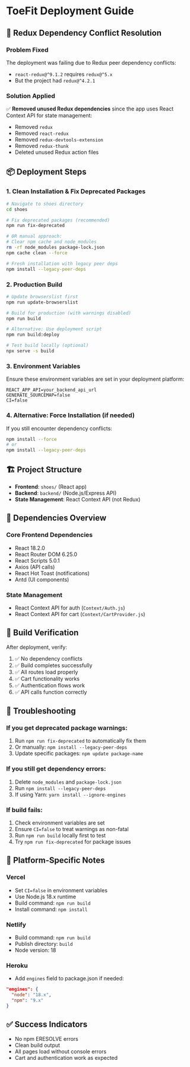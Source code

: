 # ToeFit Deployment Guide

## 🚀 Redux Dependency Conflict Resolution

### Problem Fixed
The deployment was failing due to Redux peer dependency conflicts:
- `react-redux@^9.1.2` requires `redux@^5.x`
- But the project had `redux@^4.2.1`

### Solution Applied
✅ **Removed unused Redux dependencies** since the app uses React Context API for state management:
- Removed `redux`
- Removed `react-redux` 
- Removed `redux-devtools-extension`
- Removed `redux-thunk`
- Deleted unused Redux action files

## 📦 Deployment Steps

### 1. Clean Installation & Fix Deprecated Packages
```bash
# Navigate to shoes directory
cd shoes

# Fix deprecated packages (recommended)
npm run fix-deprecated

# OR manual approach:
# Clear npm cache and node_modules
rm -rf node_modules package-lock.json
npm cache clean --force

# Fresh installation with legacy peer deps
npm install --legacy-peer-deps
```

### 2. Production Build
```bash
# Update browserslist first
npm run update-browserslist

# Build for production (with warnings disabled)
npm run build

# Alternative: Use deployment script
npm run build:deploy

# Test build locally (optional)
npx serve -s build
```

### 3. Environment Variables
Ensure these environment variables are set in your deployment platform:

```env
REACT_APP_API=your_backend_api_url
GENERATE_SOURCEMAP=false
CI=false
```

### 4. Alternative: Force Installation (if needed)
If you still encounter dependency conflicts:

```bash
npm install --force
# or
npm install --legacy-peer-deps
```

## 🏗️ Project Structure
- **Frontend**: `shoes/` (React app)
- **Backend**: `backend/` (Node.js/Express API)
- **State Management**: React Context API (not Redux)

## 🔧 Dependencies Overview

### Core Frontend Dependencies
- React 18.2.0
- React Router DOM 6.25.0
- React Scripts 5.0.1
- Axios (API calls)
- React Hot Toast (notifications)
- Antd (UI components)

### State Management
- React Context API for auth (`Context/Auth.js`)
- React Context API for cart (`Context/CartProvider.js`)

## 🚦 Build Verification
After deployment, verify:
1. ✅ No dependency conflicts
2. ✅ Build completes successfully  
3. ✅ All routes load properly
4. ✅ Cart functionality works
5. ✅ Authentication flows work
6. ✅ API calls function correctly

## 🐛 Troubleshooting

### If you get deprecated package warnings:
1. Run `npm run fix-deprecated` to automatically fix them
2. Or manually: `npm install --legacy-peer-deps`
3. Update specific packages: `npm update package-name`

### If you still get dependency errors:
1. Delete `node_modules` and `package-lock.json`
2. Run `npm install --legacy-peer-deps`
3. If using Yarn: `yarn install --ignore-engines`

### If build fails:
1. Check environment variables are set
2. Ensure `CI=false` to treat warnings as non-fatal
3. Run `npm run build` locally first to test
4. Try `npm run fix-deprecated` for package issues

## 📱 Platform-Specific Notes

### Vercel
- Set `CI=false` in environment variables
- Use Node.js 18.x runtime
- Build command: `npm run build`
- Install command: `npm install`

### Netlify
- Build command: `npm run build`
- Publish directory: `build`
- Node version: 18

### Heroku
- Add `engines` field to package.json if needed:
```json
"engines": {
  "node": "18.x",
  "npm": "9.x"
}
```

## ✅ Success Indicators
- No npm ERESOLVE errors
- Clean build output
- All pages load without console errors
- Cart and authentication work as expected 